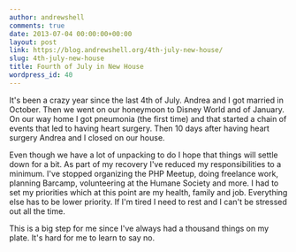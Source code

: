 ```yaml
---
author: andrewshell
comments: true
date: 2013-07-04 00:00:00+00:00
layout: post
link: https://blog.andrewshell.org/4th-july-new-house/
slug: 4th-july-new-house
title: Fourth of July in New House
wordpress_id: 40
---
```


It's been a crazy year since the last 4th of July.  Andrea and I got married in October.  Then we went on our honeymoon to Disney World and of January.  On our way home I got pneumonia (the first time) and that started a chain of events that led to having heart surgery.  Then 10 days after having heart surgery Andrea and I closed on our house.

Even though we have a lot of unpacking to do I hope that things will settle down for a bit.  As part of my recovery I've reduced my responsibilities to a minimum.  I've stopped organizing the PHP Meetup, doing freelance work, planning Barcamp, volunteering at the Humane Society and more.  I had to set my priorities which at this point are my health, family and job.  Everything else has to be lower priority.  If I'm tired I need to rest and I can't be stressed out all the time.

This is a big step for me since I've always had a thousand things on my plate.  It's hard for me to learn to say no.
